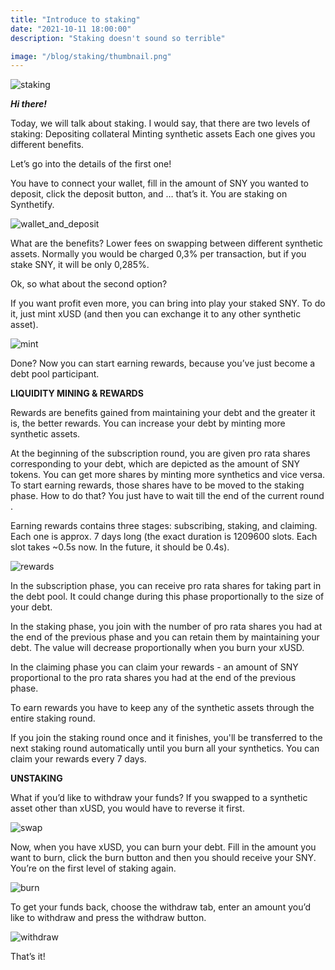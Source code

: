 ```yaml
---
title: "Introduce to staking"
date: "2021-10-11 18:00:00"
description: "Staking doesn't sound so terrible"

image: "/blog/staking/thumbnail.png"
---
```


![staking](/blog/staking/staking.png)

***Hi there!***

Today, we will talk about staking.
I would say, that there are two levels of staking:
Depositing collateral
Minting synthetic assets
Each one gives you different benefits.

Let’s go into the details of the first one!

You have to connect your wallet, fill in the amount of SNY you wanted to deposit, click the deposit button, and … that’s it. You are staking on Synthetify. 

![wallet_and_deposit](/blog/staking/wallet_and_deposit.gif)

What are the benefits?
Lower fees on swapping between different synthetic assets. Normally you would be charged 0,3% per transaction, but if you stake SNY, it will be only 0,285%.

Ok, so what about the second option?

If you want profit even more, you can bring into play your staked SNY. To do it, just mint xUSD (and then you can exchange it to any other synthetic asset). 

![mint](/blog/staking/mint.gif)

Done?
Now you can start earning rewards, because you’ve just become a debt pool participant.

**LIQUIDITY MINING & REWARDS**

Rewards are benefits gained from maintaining your debt and the greater it is, the better rewards. You can increase your debt by minting more synthetic assets.

At the beginning of the subscription round, you are given pro rata shares corresponding to your debt, which are depicted as the amount of SNY tokens. You can get more shares by minting more synthetics and vice versa. To start earning rewards, those shares have to be moved to the staking phase. How to do that? You just have to wait till the end of the current round . 

Earning rewards contains three stages: subscribing, staking, and claiming. Each one is approx. 7 days long (the exact duration is 1209600 slots. Each slot takes ~0.5s now. In the future, it should be 0.4s).

![rewards](/blog/staking/rewards.png)

In the subscription phase, you can receive pro rata shares for taking part in the debt pool. It could change during this phase proportionally to the size of your debt.

In the staking phase, you join with the number of pro rata shares you had at the end of the previous phase and you can retain them by maintaining your debt. The value will decrease proportionally when you burn your xUSD.

In the claiming phase you can claim your rewards - an amount of SNY proportional to the pro rata shares you had at the end of the previous phase.

To earn rewards you have to keep any of the synthetic assets through the entire staking round.

If you join the staking round once and it finishes, you'll be transferred to the next staking round automatically until you burn all your synthetics. You can claim your rewards every 7 days.

**UNSTAKING**

What if you’d like to withdraw your funds?
If you swapped to a synthetic asset other than xUSD, you would have to reverse it first.

![swap](/blog/staking/swap.gif)

Now, when you have xUSD, you can burn your debt. Fill in the amount you want to burn, click the burn button and then you should receive your SNY. You’re on the first level of staking again.

![burn](/blog/staking/burn.gif)

To get your funds back, choose the withdraw tab, enter an amount you’d like to withdraw and press the withdraw button.

![withdraw](/blog/staking/withdraw.gif)

That’s it!

